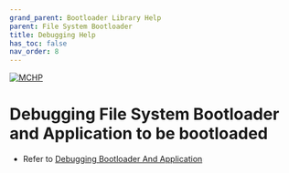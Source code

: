 ```yaml
---
grand_parent: Bootloader Library Help
parent: File System Bootloader
title: Debugging Help
has_toc: false
nav_order: 8
---
```


[![MCHP](https://www.microchip.com/ResourcePackages/Microchip/assets/dist/images/logo.png)](https://www.microchip.com)

# Debugging File System Bootloader and Application to be bootloaded

- Refer to [Debugging Bootloader And Application](../../../docs/debugging_bootloader_and_application.md)
